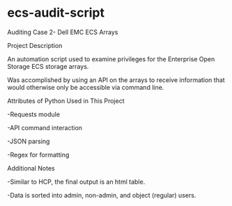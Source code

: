 # ecs-audit-script
Auditing Case 2- Dell EMC ECS Arrays

Project Description

An automation script used to examine privileges for the Enterprise Open Storage ECS storage arrays.

Was accomplished by using an API on the arrays to receive information that would otherwise only be accessible via command line.



Attributes of Python Used in This Project

-Requests module

-API command interaction

-JSON parsing

-Regex for formatting


Additional Notes

-Similar to HCP, the final output is an html table.

-Data is sorted into admin, non-admin, and object (regular) users.
